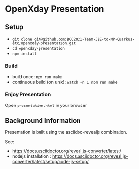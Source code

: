 # OpenXday Presentation

## Setup

- `git clone git@github.com:BCC2021-Team-JEE-to-MP-Quarkus-etc/openxday-presentation.git`
- `cd openxday-presentation`
- `npm install`
 
### Build
- build once: `npm run make`
- continuous build (on unix): `watch -n 1 npm run make`

### Enjoy Presentation

Open `presentation.html` in your browser

## Background Information
Presentation is built using the asciidoc-revealjs combination.

See:
* https://docs.asciidoctor.org/reveal.js-converter/latest/
* nodejs installation : https://docs.asciidoctor.org/reveal.js-converter/latest/setup/node-js-setup/


